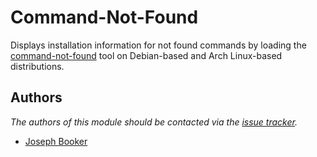 Command-Not-Found
=================

Displays installation information for not found commands by loading the
[command-not-found][1] tool on Debian-based and Arch Linux-based distributions.

Authors
-------

*The authors of this module should be contacted via the [issue tracker][2].*

  - [Joseph Booker](https://github.com/sargas)

[1]: https://code.launchpad.net/command-not-found
[2]: https://github.com/sorin-ionescu/prezto/issues

